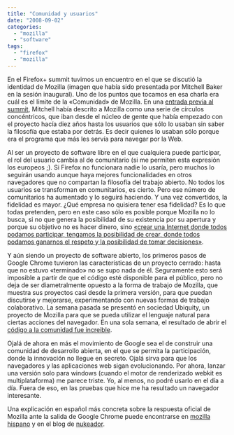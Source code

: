 ```yaml
---
title: "Comunidad y usuarios"
date: "2008-09-02"
categories: 
  - "mozilla"
  - "software"
tags: 
  - "firefox"
  - "mozilla"
---
```


En el Firefox+ summit tuvimos un encuentro en el que se discutió la identidad de Mozilla (imagen que había sido presentada por Mitchell Baker en la sesión inaugural). Uno de los puntos que tocamos en esa charla era cuál es el límite de la «Comunidad» de Mozilla. En una [entrada previa al summit](http://blog.lizardwrangler.com/2008/07/14/concentric-spheres-of-community/ "Mozilla como una serie de esferas concéntricas"), Mitchell había descrito a Mozilla como una serie de círculos concéntricos, que iban desde el núcleo de gente que había empezado con el proyecto hacía diez años hasta los usuarios que sólo lo usaban sin saber la filosofía que estaba por detrás. Es decir quienes lo usaban sólo porque era el programa que más les servía para navegar por la Web.

Al ser un proyecto de software libre en el que cualquiera puede participar, el rol del usuario cambia al de comunitario (si me permiten esta expresión los europeos ;). Si Firefox no funcionara nadie lo usaría, pero muchos lo seguirán usando aunque haya mejores funcionalidades en otros navegadores que no compartan la filosofía del trabajo abierto. No todos los usuarios se transforman en comunitarios, es cierto. Pero ese número de comunitarios ha aumentado y lo seguirá haciendo. Y una vez convertidos, la fidelidad es mayor. ¿Qué empresa no quisiera tener esa fidelidad? Es lo que todas pretenden, pero en este caso sólo es posible porque Mozilla no lo busca, si no que genera la posibilidad de su existencia por su apertura y porque su objetivo no es hacer dinero, sino [«crear una Internet donde todos podamos participar, tengamos la posibilidad de crear, donde todos podamos ganarnos el respeto y la posibilidad de tomar decisiones»](http://blog.lizardwrangler.com/2008/09/02/mozilla-firefox-and-google-chrome/ "Blog de Mitchell Baker, en inglés.").

Y aún siendo un proyecto de software abierto, los primeros pasos de Google Chrome tuvieron las características de un proyecto cerrado: hasta que no estuvo «terminado» no se supo nada de él. Seguramente esto será imposible a partir de que el código esté disponible para el público, pero no deja de ser diametralmente opuesto a la forma de trabajo de Mozilla, que muestra sus proyectos casi desde la primera versión, para que puedan discutirse y mejorarse, experimentando con nuevas formas de trabajo colaborativo. La semana pasada se presentó en sociedad Ubiquity, un proyecto de Mozilla para que se pueda utilizar el lenguaje natural para ciertas acciones del navegador. En una sola semana, el resultado de abrir el [código a la comunidad fue increible](http://www.azarask.in/blog/post/ubiquity-thank-you/ "Primera semana de Ubiquity.").

Ojalá de ahora en más el movimiento de Google sea el de construir una comunidad de desarrollo abierta, en el que se permita la participación, donde la innovación no llegue en secreto. Ojalá sirva para que los navegadores y las aplicaciones web sigan evolucionando. Por ahora, lanzar una versión solo para windows (cuando el motor de renderizado webkit es multiplataforma) me parece triste. Yo, al menos, no podré usarlo en el día a día. Fuera de eso, en las pruebas que hice me ha resultado un navegador interesante.

Una explicación en español más concreta sobre la respuesta oficial de Mozilla ante la salida de Google Chrome puede encontrarse en [mozilla hispano](http://www.mozilla-hispano.org/2008/09/02/192-google-chrome-y-mozilla "Noticia en Mozilla hispano") y en el blog de [nukeador](http://www.nukeador.com/02/09/2008/google-chrome-y-mozilla/ "Opinión de Nukeador sobre Mozilla y Google Chrome").
